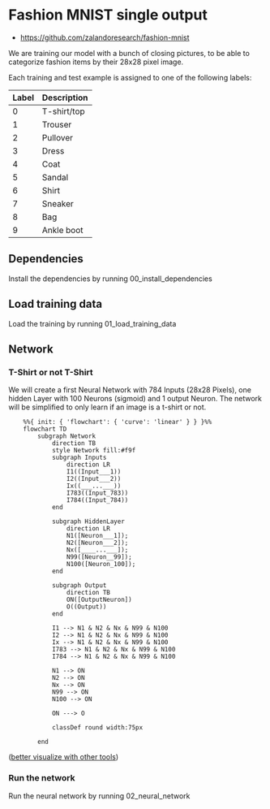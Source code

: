 # Fashion MNIST single output

* https://github.com/zalandoresearch/fashion-mnist

We are training our model with a bunch of closing pictures, to be able to categorize fashion items by their 28x28 pixel image.

Each training and test example is assigned to one of the following labels:

| Label | Description |
| --- | --- |
| 0 | T-shirt/top |
| 1 | Trouser |
| 2 | Pullover |
| 3 | Dress |
| 4 | Coat |
| 5 | Sandal |
| 6 | Shirt |
| 7 | Sneaker |
| 8 | Bag |
| 9 | Ankle boot |

## Dependencies

Install the dependencies by running 00_install_dependencies

## Load training data

Load the training by running 01_load_training_data

## Network

### T-Shirt or not T-Shirt

We will create a first Neural Network with 784 Inputs (28x28 Pixels), one hidden Layer with 100 Neurons (sigmoid) and 1 output Neuron. The network will be simplified to only learn if an image is a t-shirt or not.

```mermaid
    %%{ init: { 'flowchart': { 'curve': 'linear' } } }%%
    flowchart TD
        subgraph Network
            direction TB
            style Network fill:#f9f
            subgraph Inputs
                direction LR
                I1((Input___1))
                I2((Input___2))
                Ix((___...___))
                I783((Input_783))
                I784((Input_784))
            end

            subgraph HiddenLayer
                direction LR
                N1([Neuron___1]);
                N2([Neuron___2]);
                Nx([____...___]);
                N99([Neuron__99]);
                N100([Neuron_100]);
            end

            subgraph Output
                direction TB
                ON([OutputNeuron])
                O((Output))
            end

            I1 --> N1 & N2 & Nx & N99 & N100
            I2 --> N1 & N2 & Nx & N99 & N100
            Ix --> N1 & N2 & Nx & N99 & N100
            I783 --> N1 & N2 & Nx & N99 & N100
            I784 --> N1 & N2 & Nx & N99 & N100

            N1 --> ON
            N2 --> ON
            Nx --> ON
            N99 --> ON
            N100 --> ON

            ON ---> O

            classDef round width:75px

        end
```

([better visualize with other tools](https://github.com/ashishpatel26/Tools-to-Design-or-Visualize-Architecture-of-Neural-Network))

### Run the network

Run the neural network by running 02_neural_network
